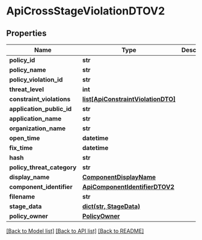 # ApiCrossStageViolationDTOV2

## Properties
Name | Type | Description | Notes
------------ | ------------- | ------------- | -------------
**policy_id** | **str** |  | [optional] 
**policy_name** | **str** |  | [optional] 
**policy_violation_id** | **str** |  | [optional] 
**threat_level** | **int** |  | [optional] 
**constraint_violations** | [**list[ApiConstraintViolationDTO]**](ApiConstraintViolationDTO.md) |  | [optional] 
**application_public_id** | **str** |  | [optional] 
**application_name** | **str** |  | [optional] 
**organization_name** | **str** |  | [optional] 
**open_time** | **datetime** |  | [optional] 
**fix_time** | **datetime** |  | [optional] 
**hash** | **str** |  | [optional] 
**policy_threat_category** | **str** |  | [optional] 
**display_name** | [**ComponentDisplayName**](ComponentDisplayName.md) |  | [optional] 
**component_identifier** | [**ApiComponentIdentifierDTOV2**](ApiComponentIdentifierDTOV2.md) |  | [optional] 
**filename** | **str** |  | [optional] 
**stage_data** | [**dict(str, StageData)**](StageData.md) |  | [optional] 
**policy_owner** | [**PolicyOwner**](PolicyOwner.md) |  | [optional] 

[[Back to Model list]](../README.md#documentation-for-models) [[Back to API list]](../README.md#documentation-for-api-endpoints) [[Back to README]](../README.md)

